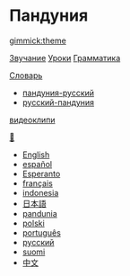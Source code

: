 # Пандуния
[gimmick:theme](readable)

[Звучание](abc.md)
[Уроки](darse.md)
[Грамматика](kanun.md)

[Словарь]()

  * [пандуния-русский](pandunia-rusi.md)
  * [русский-пандуния](rusi-pandunia.md)

[видеоклипи](../pandunia/filme.md)

[💬]()

  * [English](../engli/index.md)
  * [español](../espani/index.md)
  * [Esperanto](../esperanto/index.md)
  * [français](../frans/index.md)
  * [indonesia](../malayu/index.md)
  * [日本語](../nipon/index.md)
  * [pandunia](../pandunia/index.md)
  * [polski](../polski/index.md)
  * [português](../portugal/index.md)
  * [русский](../rusi/index.md)
  * [suomi](../suomi/index.md)
  * [中文](../zhongwen/index.md)

